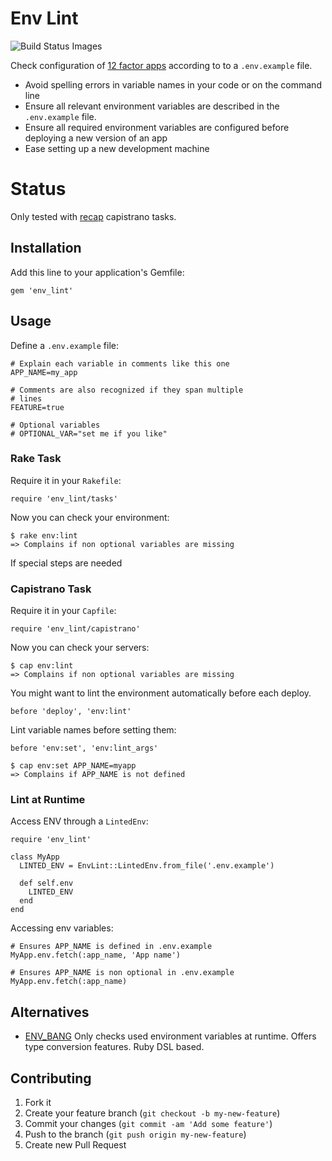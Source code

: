 # Env Lint

<img src="https://travis-ci.org/tf/env_lint.png" data-bindattr-466="466" title="Build Status Images">

Check configuration of [12 factor apps](http://12factor.net/config)
according to to a `.env.example` file.

* Avoid spelling errors in variable names in your code or on the
  command line
* Ensure all relevant environment variables are described in the
  `.env.example` file.
* Ensure all required environment variables are configured before
  deploying a new version of an app
* Ease setting up a new development machine

# Status

Only tested with [recap](https://github.com/tomafro/recap) capistrano
tasks.

## Installation

Add this line to your application's Gemfile:

    gem 'env_lint'

## Usage

Define a `.env.example` file:

    # Explain each variable in comments like this one
    APP_NAME=my_app
    
    # Comments are also recognized if they span multiple
    # lines
    FEATURE=true
    
    # Optional variables
    # OPTIONAL_VAR="set me if you like"

### Rake Task

Require it in your `Rakefile`:

    require 'env_lint/tasks'

Now you can check your environment:

    $ rake env:lint
    => Complains if non optional variables are missing

If special steps are needed 

### Capistrano Task

Require it in your `Capfile`:

    require 'env_lint/capistrano'

Now you can check your servers:

    $ cap env:lint
    => Complains if non optional variables are missing

You might want to lint the environment automatically before each
deploy.

    before 'deploy', 'env:lint'

Lint variable names before setting them:

    before 'env:set', 'env:lint_args'
    
    $ cap env:set APP_NAME=myapp
    => Complains if APP_NAME is not defined

### Lint at Runtime

Access ENV through a `LintedEnv`:

    require 'env_lint'

    class MyApp
      LINTED_ENV = EnvLint::LintedEnv.from_file('.env.example')
      
      def self.env
        LINTED_ENV
      end
    end

Accessing env variables:

    # Ensures APP_NAME is defined in .env.example
    MyApp.env.fetch(:app_name, 'App name')

    # Ensures APP_NAME is non optional in .env.example
    MyApp.env.fetch(:app_name)

## Alternatives

* [ENV_BANG](https://github.com/jcamenisch/ENV_BANG) Only checks used
  environment variables at runtime. Offers type conversion
  features. Ruby DSL based.

## Contributing

1. Fork it
2. Create your feature branch (`git checkout -b my-new-feature`)
3. Commit your changes (`git commit -am 'Add some feature'`)
4. Push to the branch (`git push origin my-new-feature`)
5. Create new Pull Request
